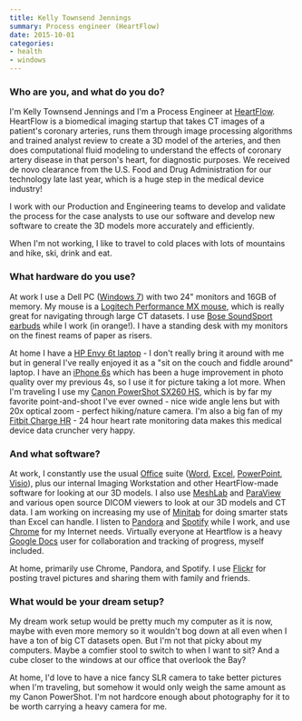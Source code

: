 ```yaml
---
title: Kelly Townsend Jennings
summary: Process engineer (HeartFlow)
date: 2015-10-01
categories:
- health
- windows
---
```


### Who are you, and what do you do?

I'm Kelly Townsend Jennings and I'm a Process Engineer at [HeartFlow](http://www.heartflow.com/ "A non-invasive heart health startup."). HeartFlow is a biomedical imaging startup that takes CT images of a patient's coronary arteries, runs them through image processing algorithms and trained analyst review to create a 3D model of the arteries, and then does computational fluid modeling to understand the effects of coronary artery disease in that person's heart, for diagnostic purposes. We received de novo clearance from the U.S. Food and Drug Administration for our technology late last year, which is a huge step in the medical device industry!

I work with our Production and Engineering teams to develop and validate the process for the case analysts to use our software and develop new software to create the 3D models more accurately and efficiently.

When I'm not working, I like to travel to cold places with lots of mountains and hike, ski, drink and eat.

### What hardware do you use?

At work I use a Dell PC ([Windows 7][windows-7]) with two 24" monitors and 16GB of memory. My mouse is a [Logitech Performance MX mouse][performance-mouse-mx], which is really great for navigating through large CT datasets. I use [Bose SoundSport earbuds][soundsport-apple] while I work (in orange!). I have a standing desk with my monitors on the finest reams of paper as risers.

At home I have a [HP Envy 6t laptop][envy-6t-1000] - I don't really bring it around with me but in general I've really enjoyed it as a "sit on the couch and fiddle around" laptop. I have an [iPhone 6s][iphone-6s] which has been a huge improvement in photo quality over my previous 4s, so I use it for picture taking a lot more. When I'm traveling I use my [Canon PowerShot SX260 HS][powershot-sx260-hs], which is by far my favorite point-and-shoot I've ever owned - nice wide angle lens but with 20x optical zoom - perfect hiking/nature camera. I'm also a big fan of my [Fitbit Charge HR][charge-hr] - 24 hour heart rate monitoring data makes this medical device data cruncher very happy.

### And what software?

At work, I constantly use the usual [Office][] suite ([Word][], [Excel][], [PowerPoint][], [Visio][]), plus our internal Imaging Workstation and other HeartFlow-made software for looking at our 3D models. I also use [MeshLab][] and [ParaView][] and various open source DICOM viewers to look at our 3D models and CT data. I am working on increasing my use of [Minitab][] for doing smarter stats than Excel can handle. I listen to [Pandora][] and [Spotify][] while I work, and use [Chrome][] for my Internet needs. Virtually everyone at Heartflow is a heavy [Google Docs][google-docs] user for collaboration and tracking of progress, myself included.

At home, primarily use Chrome, Pandora, and Spotify. I use [Flickr][] for posting travel pictures and sharing them with family and friends. 

### What would be your dream setup?

My dream work setup would be pretty much my computer as it is now, maybe with even more memory so it wouldn't bog down at all even when I have a ton of big CT datasets open. But I'm not that picky about my computers. Maybe a comfier stool to switch to when I want to sit? And a cube closer to the windows at our office that overlook the Bay?

At home, I'd love to have a nice fancy SLR camera to take better pictures when I'm traveling, but somehow it would only weigh the same amount as my Canon PowerShot. I'm not hardcore enough about photography for it to be worth carrying a heavy camera for me.

[charge-hr]: https://www.fitbit.com/store "A fitness and heart rate tracker."
[chrome]: https://www.google.com/intl/en/chrome/ "A WebKit-based browser, where each tab runs in its own thread."
[envy-6t-1000]: http://web.archive.org/web/20150630073731/http://www.amazon.com:80/HP-ENVY-Sleekbook-6t-1000-Laptop/dp/B0082CW72W? "A 15.6 inch PC laptop."
[excel]: https://www.microsoft.com/en-us/microsoft-365/excel "A spreadsheet application."
[flickr]: https://www.flickr.com/ "A photo sharing website."
[google-docs]: https://en.wikipedia.org/wiki/Google_Docs "A web-based office suite."
[iphone-6s]: https://en.wikipedia.org/wiki/IPhone_6S "A smartphone."
[meshlab]: https://meshlab.sourceforge.net/ "An open source 3D mesh processor and editor."
[minitab]: https://www.minitab.com/en-us/products/minitab/ "Statistical software."
[office]: https://www.microsoft.com/en-us/microsoft-365 "An office productivity suite."
[pandora]: http://www.pandora.com/restricted "A personalised Internet radio station."
[paraview]: https://www.paraview.org/ "An open-source data analysis and visualisation tool."
[performance-mouse-mx]: https://www.logitech.com/en-us/product/performance-mouse-mx.html "A wireless laser mouse."
[powerpoint]: https://www.microsoft.com/en-us/microsoft-365/powerpoint "Presentation software."
[powershot-sx260-hs]: https://www.amazon.com/Canon-PowerShot-Digital-Stabilized-Wide-Angle/dp/B0075SUK14 "A 12.1 megapixel digital camera."
[soundsport-apple]: http://www.bose.com/en_us/products/headphones/earphones/soundsport-in-ear-headphones-apple-devices.html "In-ear headphones for Apple devices."
[spotify]: https://open.spotify.com/__noul__?pfhp=2c2ccb58-8a92-4713-a1c0-8b43b3090b49 "A music streaming service."
[visio]: https://www.microsoft.com/en-us/microsoft-365/visio/flowchart-software "Visualising/diagraming software."
[windows-7]: https://en.wikipedia.org/wiki/Windows_7 "An operating system."
[word]: https://www.microsoft.com/en-us/microsoft-365/word "A document editor."

